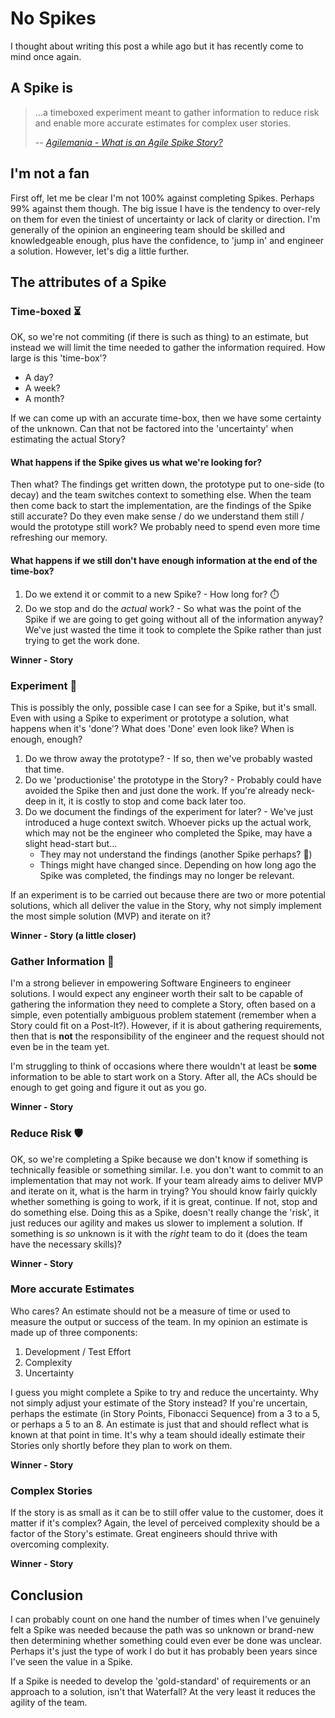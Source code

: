 # No Spikes

I thought about writing this post a while ago but it has recently come to mind once again.

## A Spike is

> ...a timeboxed experiment meant to gather information to reduce risk and enable more accurate estimates for complex user stories.
> 
> -- <cite>[Agilemania - What is an Agile Spike Story?](https://agilemania.com/agile-spike-story-what-is-a-spike-in-agile)</cite>

## I'm not a fan

First off, let me be clear I'm not 100% against completing Spikes. Perhaps 99% against them though. The big issue I have is the tendency to over-rely on them for even the tiniest of uncertainty or lack of clarity or direction. I'm generally of the opinion an engineering team should be skilled and knowledgeable enough, plus have the confidence, to 'jump in' and engineer a solution. However, let's dig a little further.

## The attributes of a Spike

### Time-boxed ⏳

OK, so we're not commiting (if there is such as thing) to an estimate, but instead we will limit the time needed to gather the information required. How large is this 'time-box'?

* A day?
* A week?
* A month?

If we can come up with an accurate time-box, then we have some certainty of the unknown. Can that not be factored into the 'uncertainty' when estimating the actual Story?

#### What happens if the Spike gives us what we're looking for?

Then what? The findings get written down, the prototype put to one-side (to decay) and the team switches context to something else. When the team then come back to start the implementation, are the findings of the Spike still accurate? Do they even make sense / do we understand them still / would the prototype still work? We probably need to spend even more time refreshing our memory.

#### What happens if we still don't have enough information at the end of the time-box?

1. Do we extend it or commit to a new Spike? - How long for? ⏱️
2. Do we stop and do the *actual* work? - So what was the point of the Spike if we are going to get going without all of the information anyway? We've just wasted the time it took to complete the Spike rather than just trying to get the work done.

**Winner - Story**

### Experiment 🧪

This is possibly the only, possible case I can see for a Spike, but it's small. Even with using a Spike to experiment or prototype a solution, what happens when it's 'done'? What does 'Done' even look like? When is enough, enough?

1. Do we throw away the prototype? - If so, then we've probably wasted that time.
2. Do we 'productionise' the prototype in the Story? - Probably could have avoided the Spike then and just done the work. If you're already neck-deep in it, it is costly to stop and come back later too.
3. Do we document the findings of the experiment for later? - We've just introduced a huge context switch. Whoever picks up the actual work, which may not be the engineer who completed the Spike, may have a slight head-start but...
    * They may not understand the findings (another Spike perhaps? 🙂)
    * Things might have changed since. Depending on how long ago the Spike was completed, the findings may no longer be relevant.

If an experiment is to be carried out because there are two or more potential solutions, which all deliver the value in the Story, why not simply implement the most simple solution (MVP) and iterate on it?

**Winner - Story (a little closer)**

### Gather Information 💭

I'm a strong believer in empowering Software Engineers to engineer solutions. I would expect any engineer worth their salt to be capable of gathering the information they need to complete a Story, often based on a simple, even potentially ambiguous problem statement (remember when a Story could fit on a Post-It?). However, if it is about gathering requirements, then that is **not** the responsibility of the engineer and the request should not even be in the team yet.

I'm struggling to think of occasions where there wouldn't at least be **some** information to be able to start work on a Story. After all, the ACs should be enough to get going and figure it out as you go.

**Winner - Story**

### Reduce Risk 🛡️

OK, so we're completing a Spike because we don't know if something is technically feasible or something similar. I.e. you don't want to commit to an implementation that may not work. If your team already aims to deliver MVP and iterate on it, what is the harm in trying? You should know fairly quickly whether something is going to work, if it is great, continue. If not, stop and do something else. Doing this as a Spike, doesn't really change the 'risk', it just reduces our agility and makes us slower to implement a solution. If something is *so* unknown is it with the *right* team to do it (does the team have the necessary skills)?

**Winner - Story**

### More accurate Estimates

Who cares? An estimate should not be a measure of time or used to measure the output or success of the team. In my opinion an estimate is made up of three components:

1. Development / Test Effort
2. Complexity
3. Uncertainty

I guess you might complete a Spike to try and reduce the uncertainty. Why not simply adjust your estimate of the Story instead? If you're uncertain, perhaps the estimate (in Story Points, Fibonacci Sequence) from a 3 to a 5, or perhaps a 5 to an 8. An estimate is just that and should reflect what is known at that point in time. It's why a team should ideally estimate their Stories only shortly before they plan to work on them.

**Winner - Story**

### Complex Stories

If the story is as small as it can be to still offer value to the customer, does it matter if it's complex? Again, the level of perceived complexity should be a factor of the Story's estimate. Great engineers should thrive with overcoming complexity.

**Winner - Story**

## Conclusion

I can probably count on one hand the number of times when I've genuinely felt a Spike was needed because the path was so unknown or brand-new then determining whether something could even ever be done was unclear. Perhaps it's just the type of work I do but it has probably been years since I've seen the value in a Spike.

If a Spike is needed to develop the 'gold-standard' of requirements or an approach to a solution, isn't that Waterfall? At the very least it reduces the agility of the team.
